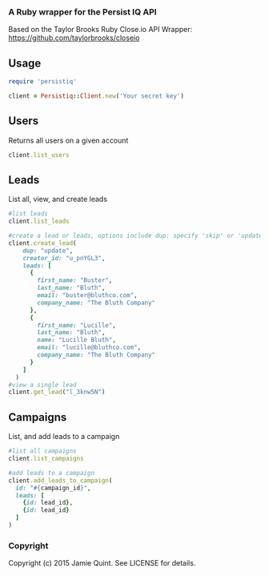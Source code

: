 ### A Ruby wrapper for the Persist IQ API

Based on the Taylor Brooks Ruby Close.io API Wrapper: https://github.com/taylorbrooks/closeio

## Usage
```ruby
require 'persistiq'

client = Persistiq::Client.new('Your secret key')
```


## Users
Returns all users on a given account
```ruby
client.list_users
```

## Leads
List all, view, and create leads
```ruby
#list leads
client.list_leads

#create a lead or leads, options include dup: specify 'skip' or 'update'
client.create_lead(
    dup: "update",
    creator_id: "u_pnYGL3",
    leads: [
      {
        first_name: "Buster",
        last_name: "Bluth",
        email: "buster@bluthco.com",
        company_name: "The Bluth Company"
      },
      {
        first_name: "Lucille",
        last_name: "Bluth",
        name: "Lucille Bluth",
        email: "lucille@bluthco.com",
        company_name: "The Bluth Company"
      }
    ]
  )
#view a single lead
client.get_lead("l_3knw5N")

```


## Campaigns
List, and add leads to a campaign
```ruby
#list all campaigns
client.list_campaigns

#add leads to a campaign
client.add_leads_to_campaign(
  id: "#{campaign_id}",
  leads: [
    {id: lead_id},
    {id: lead_id}
  ]
)
```


### Copyright
Copyright (c) 2015 Jamie Quint. See LICENSE for details.
